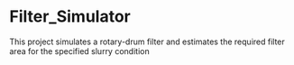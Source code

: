 # Filter_Simulator
This project simulates a rotary-drum filter and estimates the required filter area for the specified slurry condition
